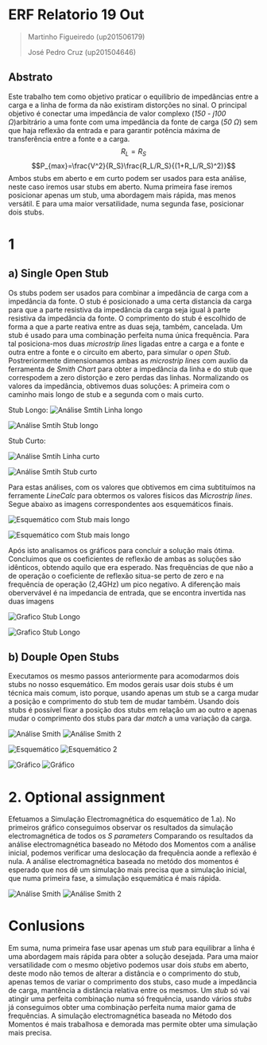 # ERF Relatorio 19 Out
>Martinho Figueiredo (up201506179)
>
>José Pedro Cruz (up201504646)

## Abstrato
Este trabalho tem como objetivo praticar o equilibrio de impedâncias entre a carga e a linha de forma da não existiram distorções no sinal. O principal objetivo é conectar uma impedância de valor complexo (_150 - j100 $\Omega$_)arbitrário a uma fonte com uma impedância da fonte de carga (_50 Ω_) sem que haja reflexão da entrada e para garantir potência máxima de transferência entre a fonte e a carga. 
$$R_L = R_S$$
$$P_{max}=\frac{V^2}{R_S}\frac{R_L/R_S}{(1+R_L/R_S)^2)}$$
Ambos stubs em aberto e em curto podem ser usados para esta análise, neste caso iremos usar stubs em aberto. Numa primeira fase iremos posicionar apenas um stub, uma abordagem mais rápida, mas menos versátil. E para uma maior versatilidade, numa segunda fase, posicionar dois stubs.

# 1
## a) Single Open Stub
Os stubs podem ser usados para combinar a impedância de carga com a impedância da fonte. O stub é posicionado a uma certa distancia da carga para que a parte resistiva da impedância da carga seja igual à parte resistiva da impedãncia da fonte. O comprimento do stub é escolhido de forma a que a parte reativa entre as duas seja, também, cancelada. Um stub é usado para uma combinação perfeita numa única frequência.
Para tal posiciona-mos duas _microstrip lines_ ligadas entre a carga e a fonte e outra entre a fonte e o circuito em aberto, para simular o _open Stub_. Postreriormente dimensionamos ambas as _microstrip lines_ com auxlio da ferramenta de _Smith Chart_ para obter a impedância da linha e do stub que correspodem a zero distorção e zero perdas das linhas. Normalizando os valores da impedância, obtivemos duas soluções: A primeira com o caminho mais longo de stub e a segunda com o mais curto.

Stub Longo:
![Análise Smtih Linha longo](Fotos/1.smith-linha.png)

![Análise Smtih Stub longo](Fotos/1.smith-stub.png)

Stub Curto:

![Análise Smtih Linha curto](Fotos/1.2.smith-linha.png)

![Análise Smtih Stub curto](Fotos/1.2.smith-stub.png)

Para estas análises, com os valores que obtivemos em cima subtituímos na ferramente _LineCalc_ para obtermos os valores físicos das _Microstrip lines_. Segue abaixo as imagens correspondentes aos esquemáticos finais.

![Esquemático com Stub mais longo](Fotos/1.esquematico.png)

![Esquemático com Stub mais longo](Fotos/1.2.esquematico.png)

Após isto analisamos os gráficos para concluir a solução mais ótima. Concluimos que os coeficientes de reflexão de ambas as soluções são idênticos, obtendo aquilo que era esperado. Nas frequências de que não a de operação o coeficiente de reflexão situa-se perto de zero e na frequência de operação (2,4GHz) um pico negativo. A diferenção mais obervervável é na impedancia de entrada, que se encontra invertida nas duas imagens

![Grafico Stub Longo](Fotos/1.grafico.png)

![Grafico Stub Longo](Fotos/1.2.grafico.png)

## b)  Douple Open Stubs
Executamos os mesmo passos anteriormente para acomodarmos dois stubs no nosso esquemático. Em modos gerais usar dois stubs é um técnica mais comum, isto porque, usando apenas um stub se a carga mudar a posição e comprimento do stub tem de mudar também. Usando dois stubs é possível fixar a posição dos stubs em relação um ao outro e apenas mudar o comprimento dos stubs para dar _match_ a uma variação da carga.

![Análise Smith](Fotos/1.b.smith.png)
![Análise Smith 2](Fotos/1.b.2.smith.png)

![Esquemático](Fotos/1.b.esquematico.png)
![Esquemático 2](Fotos/1.b.2.esquematico.png)

![Gráfico](Fotos/1.b.grafico.png)
![Gráfico](Fotos/1.b.2.grafico.png)

# 2. Optional assignment

Efetuamos a Simulação Electromagnética do esquemático de 1.a). No primeiros gráfico conseguimos observar os resultados da simulação electromagnética de todos os _S parameters_ Comparando os resultados da análise electromagnética baseado no Método dos Momentos com a análise inicial, podemos verificar uma deslocação da frequência aonde a reflexão é nula. A análise electromagnética baseada no metódo dos momentos é esperado que nos dê um simulação mais precisa que a simulação inicial, que numa primeira fase, a simulação esquemática é mais rápida.

![Análise Smith](Fotos/2.EM.Sim.png)
![Análise Smith 2](Fotos/2.EM.result.png)

# Conlusions

Em suma, numa primeira fase usar apenas um _stub_ para equilibrar a linha é uma abordagem mais rápida para obter a solução desejada. Para uma maior versatilidade com o mesmo objetivo podemos usar dois _stubs_ em aberto, deste modo não temos de alterar a distância e o comprimento do stub, apenas temos de variar o comprimento dos stubs, caso mude a impedância de carga, mantência a distância relativa entre os mesmos. Um _stub_ só vai atingir uma perfeita combinação numa só frequência, usando vários _stubs_ já conseguimos obter uma combinação perfeita numa maior gama de frequências. A simulação electromagnética baseada no Método dos Momentos é mais trabalhosa e demorada mas permite obter uma simulação mais precisa.
